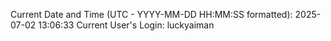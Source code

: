 Current Date and Time (UTC - YYYY-MM-DD HH:MM:SS formatted): 2025-07-02 13:06:33
Current User's Login: luckyaiman
